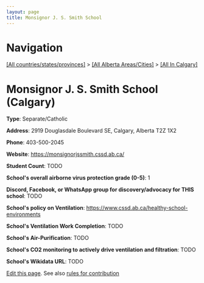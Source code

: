 ```yaml
---
layout: page
title: Monsignor J. S. Smith School
---
```

# Navigation

[[All countries/states/provinces]](../../..) > [[All Alberta Areas/Cities]](../..) > [[All In Calgary]](..)

# Monsignor J. S. Smith School (Calgary)

**Type**: Separate/Catholic

**Address**: 2919 Douglasdale Boulevard SE, Calgary, Alberta T2Z 1X2

**Phone**: 403-500-2045

**Website**: <https://monsignorjssmith.cssd.ab.ca/>

**Student Count**: TODO

**School's overall airborne virus protection grade (0-5)**: 1

**Discord, Facebook, or WhatsApp group for discovery/advocacy for THIS school**: TODO

**School's policy on Ventilation**: <https://www.cssd.ab.ca/healthy-school-environments>

**School's Ventilation Work Completion**: TODO

**School's Air-Purification**: TODO

**School's CO2 monitoring to actively drive ventilation and filtration**: TODO

**School's Wikidata URL**: TODO


[Edit this page](https://github.com/ventilate-schools/AB/edit/main/./Calgary/Monsignor_J._S._Smith_School.md). See also [rules for contribution](../../../contribution-rules/)